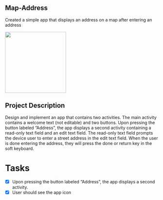## Map-Address
Created a simple app that displays an address on a map after entering an address

<img src=http://g.recordit.co/ee4Ky80j4n.gif width=200><br>

## Project Description
Design and implement an app that contains two activities. The main activity contains a welcome text (not editable) and two buttons. Upon pressing the button labeled “Address”, the app displays a second activity containing a read-only text field and an edit text field. The read-only text field prompts the device user to enter a street address in the edit text field. When the user is done entering the address, they will press the done or return key in the soft keyboard.

# Tasks
- [x] Upon pressing the button labeled “Address”, the app displays a second activity.
- [x] User should see the app icon 
